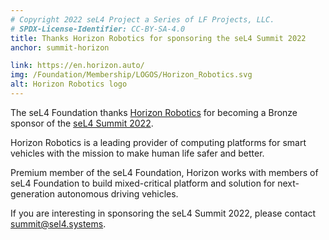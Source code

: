```yaml
---
# Copyright 2022 seL4 Project a Series of LF Projects, LLC.
# SPDX-License-Identifier: CC-BY-SA-4.0
title: Thanks Horizon Robotics for sponsoring the seL4 Summit 2022
anchor: summit-horizon

link: https://en.horizon.auto/
img: /Foundation/Membership/LOGOS/Horizon_Robotics.svg
alt: Horizon Robotics logo
---
```


The seL4 Foundation thanks [Horizon Robotics](https://en.horizon.auto/) for becoming
a Bronze sponsor of the [seL4 Summit 2022](../Foundation/Summit/2022/).

Horizon Robotics is a leading provider of computing platforms for smart vehicles
with the mission to make human life safer and better.

Premium member of the seL4 Foundation, Horizon works with members of seL4
Foundation to build mixed-critical platform and solution for next-generation
autonomous driving vehicles.

If you are interesting in sponsoring the seL4 Summit 2022, please contact
[summit@sel4.systems](mailto:summit@sel4.systems "summit@sel4.systems").
